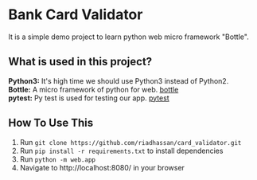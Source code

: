 # Bank Card Validator
It is a simple demo project to learn python web micro framework "Bottle".

## What is used in this project?
**Python3:** It's high time we should use Python3 instead of Python2.<br>
**Bottle:** A micro framework of python for web. [bottle](https://bottlepy.org/docs/dev/) <br>
**pytest:** Py test is used for testing our app. [pytest](https://docs.pytest.org/en/6.2.x/)

## How To Use This
1. Run `git clone https://github.com/riadhassan/card_validator.git`
2. Run `pip install -r requirements.txt` to install dependencies
3. Run `python -m web.app`
4. Navigate to http://localhost:8080/ in your browser
